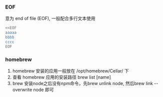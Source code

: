 <!-- @format -->

### EOF

意为 end of file (EOF), 一般配合多行文本使用

```bash
<<EOF
aaaaa
bbbb
cccc
EOF
```

### homebrew
1. homebrew 安装的应用一般放在 /opt/homebrew/Cellar/ 下
2. 查看 homebrew 应用的安装路径 brew list [name]
3. brew 安装node之后没有npm命令，先brew unlink node, 然后brew link  --overwrite node 即可
